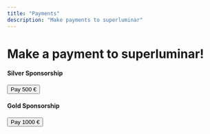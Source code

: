 ```yaml
---
title: "Payments"
description: "Make payments to superluminar"
---
```


# Make a payment to superluminar!

<!-- Load Stripe.js on your website. -->
<script src="https://js.stripe.com/v3"></script>

<!-- Create a button that your customers click to complete their purchase. -->

<div class="product">
    <h4>Silver Sponsorship</h4>
    <button id="checkout-button-silver">Pay 500 €</button>
</div>

<div class="product">
    <h4>Gold Sponsorship</h4>
    <button id="checkout-button-gold">Pay 1000 €</button>
</div>

<script>
    var stripe = Stripe('pk_test_XDvvPIsJ65tSpBxMGKWEbl2b', {
      betas: ['checkout_beta_4']
    });

    var checkoutButtonSilver = document.getElementById('checkout-button-silver');
    var checkoutButtonGold = document.getElementById('checkout-button-gold');

    var eventListenerProducer = function(sku) {
      return function () {
        stripe.redirectToCheckout({
          items: [{sku: sku, quantity: 1}],
          successUrl: 'https://superluminar.io',
          cancelUrl: 'https://superluminar.io',
        })
        .then(function (result) {
          if (result.error) {
            var displayError = document.getElementById('error-message');
            displayError.textContent = result.error.message;
          }
        });
      };
    }
    checkoutButtonSilver.addEventListener('click', eventListenerProducer('sku_E9WruwOlSqOBPI'));
    checkoutButtonGold.addEventListener('click', eventListenerProducer('sku_E9WrDzWq2Z80QN'));
</script>